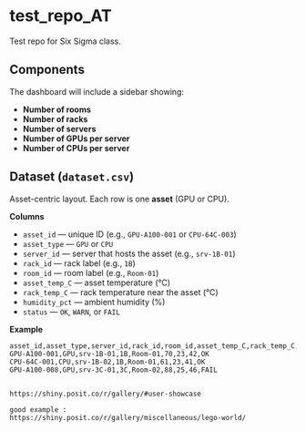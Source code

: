 # test_repo_AT
Test repo for Six Sigma class.

## Components
The dashboard will include a sidebar showing:

- **Number of rooms**
- **Number of racks**
- **Number of servers**
- **Number of GPUs per server**
- **Number of CPUs per server**

## Dataset (`dataset.csv`)
Asset-centric layout. Each row is one **asset** (GPU or CPU).

**Columns**
- `asset_id` — unique ID (e.g., `GPU-A100-001` or `CPU-64C-003`)
- `asset_type` — `GPU` or `CPU`
- `server_id` — server that hosts the asset (e.g., `srv-1B-01`)
- `rack_id` — rack label (e.g., `1B`)
- `room_id` — room label (e.g., `Room-01`)
- `asset_temp_C` — asset temperature (°C)
- `rack_temp_C` — rack temperature near the asset (°C)
- `humidity_pct` — ambient humidity (%)
- `status` — `OK`, `WARN`, or `FAIL`

**Example**
```csv
asset_id,asset_type,server_id,rack_id,room_id,asset_temp_C,rack_temp_C,humidity_pct,status
GPU-A100-001,GPU,srv-1B-01,1B,Room-01,70,23,42,OK
CPU-64C-001,CPU,srv-1B-02,1B,Room-01,61,23,41,OK
GPU-A100-008,GPU,srv-3C-01,3C,Room-02,88,25,46,FAIL


https://shiny.posit.co/r/gallery/#user-showcase

good example :
https://shiny.posit.co/r/gallery/miscellaneous/lego-world/


